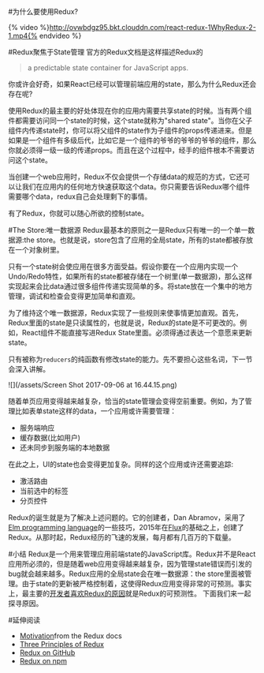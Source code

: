 #为什么要使用Redux?

{% video %}http://ovwbdgz95.bkt.clouddn.com/react-redux-1WhyRedux-2-1.mp4{% endvideo %}

#Redux聚焦于State管理
官方的Redux文档是这样描述Redux的
>a predictable state container for JavaScript apps.

你或许会好奇，如果React已经可以管理前端应用的state，那么为什么Redux还会存在呢?

使用Redux的最主要的好处体现在你的应用内需要共享state的时候。当有两个组件都需要访问同一个state的时候，这个state就称为"shared state"。当你在父子组件内传递state时，你可以将父组件的state作为子组件的props传递进来。但是如果是一个组件有多级后代，比如它是一个组件的爷爷的爷爷的爷爷的组件，那么你就必须得一级一级的传递props。而且在这个过程中，经手的组件根本不需要访问这个state。

当创建一个web应用时，Redux不仅会提供一个存储data的规范的方式，它还可以让我们在应用内的任何地方快速获取这个data。你只需要告诉Redux哪个组件需要哪个data，redux自己会处理剩下的事情。

有了Redux，你就可以随心所欲的控制state。

#The Store:唯一数据源
Redux最基本的原则之一是Redux只有唯一的一个单一数据源:the store。也就是说，store包含了应用的全局state，所有的state都被存放在一个对象树里。

只有一个state树会使应用在很多方面受益。假设你要在一个应用内实现一个Undo/Redo特性，如果所有的state都被存储在一个树里(单一数据源)，那么这样实现起来会比data通过很多组件传递实现简单的多。将state放在一个集中的地方管理，调试和检查会变得更加简单和直观。

为了维持这个唯一数据源，Redux实现了一些规则来使事情更加直观。首先，Redux里面的state是只读属性的，也就是说，Redux的state是不可更改的。例如，React组件不能直接写进Redux State里面。必须得通过表达一个意愿来更新state。

只有被称为`reducers`的纯函数有修改state的能力。先不要担心这些名词，下一节会深入讲解。

![](/assets/Screen Shot 2017-09-06 at 16.44.15.png)

随着单页应用变得越来越复杂，恰当的state管理会变得空前重要。例如，为了管理比如表单state这样的data，一个应用或许需要管理：
- 服务端响应
- 缓存数据(比如用户)
- 还未同步到服务端的本地数据

在此之上，UI的state也会变得更加复杂。同样的这个应用或许还需要追踪:
- 激活路由
- 当前选中的标签
- 分页控件

Redux的诞生就是为了解决上述问题的。它的创建者，Dan Abramov，采用了[Elm programming language](https://github.com/evancz/elm-architecture-tutorial/)的一些技巧，2015年在[Flux](https://facebook.github.io/flux/docs/overview.html)的基础之上，创建了Redux。从那时起，Redux经历的飞速的发展，每月都有几百万的下载量。

#小结
Redux是一个用来管理应用前端state的JavaScript库。Redux并不是React应用所必须的，但是随着web应用变得越来越复杂，因为管理state错误而引发的bug就会越来越多。Redux应用的全局state会在唯一数据源：the store里面被管理。由于state的更新被严格控制着，这使得Redux应用变得非常的可预测。事实上，最主要的[开发者喜欢Redux的原因](https://stackshare.io/reduxjs)就是Redux的可预测性。 下面我们来一起探寻原因。

#延伸阅读
- [Motivation](http://redux.js.org/docs/introduction/Motivation.html)from the Redux docs
- [Three Principles of Redux](http://redux.js.org/docs/introduction/ThreePrinciples.html#three-principles)
- [Redux on GitHub](https://github.com/reactjs/redux)
- [Redux on npm](https://www.npmjs.com/package/redux)